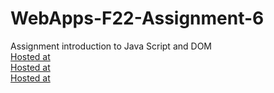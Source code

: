 # WebApps-F22-Assignment-6
Assignment introduction to Java Script and DOM
<br>
[Hosted at](https://44-563-web-apps-f22.github.io/44563-webapps-assignment-6-saikolli9999/musician.html)
<br>
[Hosted at](https://44-563-web-apps-f22.github.io/44563-webapps-assignment-6-saikolli9999/discount.html)
<br>
[Hosted at](https://44-563-web-apps-f22.github.io/44563-webapps-assignment-6-saikolli9999/vacation.html)
<br>